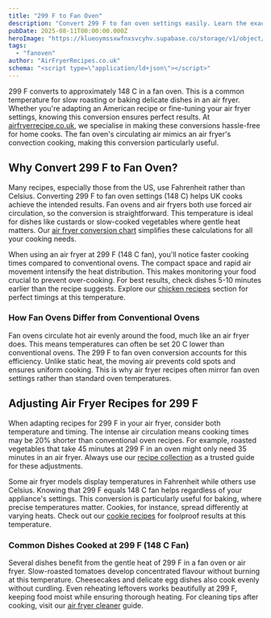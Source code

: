```yaml
---
title: "299 F to Fan Oven"
description: "Convert 299 F to fan oven settings easily. Learn the exact temperature and tips for air fryer adjustments. Perfect for UK kitchens!"
pubDate: 2025-08-11T00:00:00.000Z
heroImage: "https://klueoymssxwfnxsvcyhv.supabase.co/storage/v1/object/public/md/299-f-to-fan-oven-72d0b3fb.png"
tags:
  - "fanoven"
author: "AirFryerRecipes.co.uk"
schema: "<script type=\"application/ld+json\"></script>"
---
```


<p>299 F converts to approximately 148 C in a fan oven. This is a common temperature for slow roasting or baking delicate dishes in an air fryer. Whether you're adapting an American recipe or fine-tuning your air fryer settings, knowing this conversion ensures perfect results. At <a href=https://www.airfryerrecipe.co.uk>airfryerrecipe.co.uk</a>, we specialise in making these conversions hassle-free for home cooks. The fan oven's circulating air mimics an air fryer's convection cooking, making this conversion particularly useful.</p>

<h2>Why Convert 299 F to Fan Oven?</h2>
<p>Many recipes, especially those from the US, use Fahrenheit rather than Celsius. Converting 299 F to fan oven settings (148 C) helps UK cooks achieve the intended results. Fan ovens and air fryers both use forced air circulation, so the conversion is straightforward. This temperature is ideal for dishes like custards or slow-cooked vegetables where gentle heat matters. Our <a href=https://www.airfryerrecipe.co.uk/air-fryer-conversion-chart>air fryer conversion chart</a> simplifies these calculations for all your cooking needs.</p>

<p>When using an air fryer at 299 F (148 C fan), you'll notice faster cooking times compared to conventional ovens. The compact space and rapid air movement intensify the heat distribution. This makes monitoring your food crucial to prevent over-cooking. For best results, check dishes 5-10 minutes earlier than the recipe suggests. Explore our <a href=https://www.airfryerrecipe.co.uk/recipe-category/chicken>chicken recipes</a> section for perfect timings at this temperature.</p>

<h3>How Fan Ovens Differ from Conventional Ovens</h3>
<p>Fan ovens circulate hot air evenly around the food, much like an air fryer does. This means temperatures can often be set 20 C lower than conventional ovens. The 299 F to fan oven conversion accounts for this efficiency. Unlike static heat, the moving air prevents cold spots and ensures uniform cooking. This is why air fryer recipes often mirror fan oven settings rather than standard oven temperatures.</p>

<h2>Adjusting Air Fryer Recipes for 299 F</h2>
<p>When adapting recipes for 299 F in your air fryer, consider both temperature and timing. The intense air circulation means cooking times may be 20% shorter than conventional oven recipes. For example, roasted vegetables that take 45 minutes at 299 F in an oven might only need 35 minutes in an air fryer. Always use our <a href=https://www.airfryerrecipe.co.uk/recipes>recipe collection</a> as a trusted guide for these adjustments.</p>

<p>Some air fryer models display temperatures in Fahrenheit while others use Celsius. Knowing that 299 F equals 148 C fan helps regardless of your appliance's settings. This conversion is particularly useful for baking, where precise temperatures matter. Cookies, for instance, spread differently at varying heats. Check out our <a href=https://www.airfryerrecipe.co.uk/recipe-category/cookies>cookie recipes</a> for foolproof results at this temperature.</p>

<h3>Common Dishes Cooked at 299 F (148 C Fan)</h3>
<p>Several dishes benefit from the gentle heat of 299 F in a fan oven or air fryer. Slow-roasted tomatoes develop concentrated flavour without burning at this temperature. Cheesecakes and delicate egg dishes also cook evenly without curdling. Even reheating leftovers works beautifully at 299 F, keeping food moist while ensuring thorough heating. For cleaning tips after cooking, visit our <a href=https://www.airfryerrecipe.co.uk/air-fryer-cleaner>air fryer cleaner</a> guide.</p>